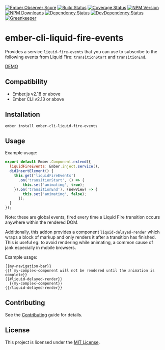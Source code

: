 [![Ember Observer Score](http://emberobserver.com/badges/ember-cli-liquid-fire-events.svg)](http://emberobserver.com/addons/ember-cli-liquid-fire-events)
[![Build Status](https://travis-ci.org/devotox/ember-cli-liquid-fire-events.svg)](http://travis-ci.org/devotox/ember-cli-liquid-fire-events)
[![Coverage Status](https://codecov.io/gh/devotox/ember-cli-liquid-fire-events/branch/master/graph/badge.svg)](https://codecov.io/gh/devotox/ember-cli-liquid-fire-events)
[![NPM Version](https://badge.fury.io/js/ember-cli-liquid-fire-events.svg)](http://badge.fury.io/js/ember-cli-liquid-fire-events)
[![NPM Downloads](https://img.shields.io/npm/dm/ember-cli-liquid-fire-events.svg)](https://www.npmjs.org/package/ember-cli-liquid-fire-events)
[![Dependency Status](https://david-dm.org/poetic/ember-cli-liquid-fire-events.svg)](https://david-dm.org/poetic/ember-cli-liquid-fire-events)
[![DevDependency Status](https://david-dm.org/poetic/ember-cli-liquid-fire-events/dev-status.svg)](https://david-dm.org/poetic/ember-cli-liquid-fire-events#info=devDependencies)
[![Greenkeeper](https://badges.greenkeeper.io/devotox/ember-cli-liquid-fire-events.svg)](https://greenkeeper.io/)

ember-cli-liquid-fire-events
==============================================================================

Provides a service `liquid-fire-events` that you can use to subscribe to the
following events from Liquid Fire: `transitionStart` and `transitionEnd`.

[DEMO](http://devotox.github.io/ember-cli-liquid-fire-events)

Compatibility
------------------------------------------------------------------------------

* Ember.js v2.18 or above
* Ember CLI v2.13 or above

Installation
------------------------------------------------------------------------------

```
ember install ember-cli-liquid-fire-events
```

Usage
------------------------------------------------------------------------------

Example usage:

```js
export default Ember.Component.extend({
  liquidFireEvents: Ember.inject.service(),
  didInsertElement() {
	this.get('liquidFireEvents')
	  .on('transitionStart', () => {
		this.set('animating', true);
	}).on('transitionEnd'), (newView) => {
		this.set('animating', false);
	  });
  }
});
```

Note: these are global events, fired every time a Liquid Fire transition occurs
anywhere within the rendered DOM.

Additionally, this addon provides a component `liquid-delayed-render` which
wraps a block of markup and only renders it after a transition has finished.
This is useful eg. to avoid rendering while animating, a common cause of jank
especially in mobile browsers.

Example usage:

```htmlbars
{{my-navigation-bar}}
{{! my-complex-component will not be rendered until the animation is complete}}
{{#liquid-delayed-render}}
  {{my-complex-component}}
{{/liquid-delayed-render}}
```

Contributing
------------------------------------------------------------------------------

See the [Contributing](CONTRIBUTING.md) guide for details.

License
------------------------------------------------------------------------------

This project is licensed under the [MIT License](LICENSE.md).
